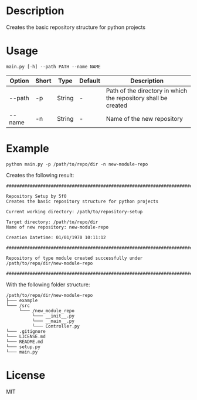 # Description

Creates the basic repository structure for python projects

# Usage

`main.py [-h] --path PATH --name NAME`


| Option | Short | Type | Default | Description |
|---|---|---|---|---|
|--path | -p | String | - | Path of the directory in which the repository shall be created |
|--name | -n | String | - | Name of the new repository |

# Example

`python main.py -p /path/to/repo/dir -n new-module-repo`

Creates the following result:

```
################################################################################

Repository Setup by 5f0
Creates the basic repository structure for python projects

Current working directory: /path/to/repository-setup

Target directory: /path/to/repo/dir
Name of new repository: new-module-repo

Creation Datetime: 01/01/1970 10:11:12

################################################################################

Repository of type module created successfully under /path/to/repo/dir/new-module-repo

################################################################################
```

With the following folder structure:

```
/path/to/repo/dir/new-module-repo
├─── example
└─── /src
     └─── /new_module_repo
          └─── __init__.py
          └─── __main__.py
          └─── Controller.py
└─── .gitignore
└─── LICENSE.md
└─── README.md
└─── setup.py
└─── main.py
```

# License

MIT
